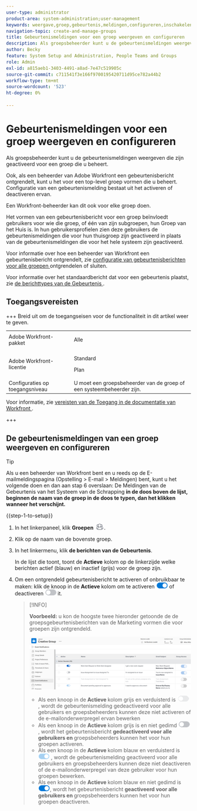 ```yaml
---
user-type: administrator
product-area: system-administration;user-management
keywords: weergave,groep,gebeurtenis,meldingen,configureren,inschakelen,uitschakelen
navigation-topic: create-and-manage-groups
title: Gebeurtenismeldingen voor een groep weergeven en configureren
description: Als groepsbeheerder kunt u de gebeurtenismeldingen weergeven die zijn geactiveerd voor een groep die u beheert. Ook, als een beheerder van Adobe Workfront een gebeurtenisbericht ontgrendelt, kunt u het voor een top-level groep vormen die u beheert. Configuratie van een gebeurtenismelding bestaat uit het activeren of deactiveren ervan.
author: Becky
feature: System Setup and Administration, People Teams and Groups
role: Admin
exl-id: a815aeb1-3403-4491-a8ad-7e47c519905c
source-git-commit: c711541f3e166f9700195420711d95ce782a44b2
workflow-type: tm+mt
source-wordcount: '523'
ht-degree: 0%

---
```


# Gebeurtenismeldingen voor een groep weergeven en configureren

Als groepsbeheerder kunt u de gebeurtenismeldingen weergeven die zijn geactiveerd voor een groep die u beheert.

Ook, als een beheerder van Adobe Workfront een gebeurtenisbericht ontgrendelt, kunt u het voor een top-level groep vormen die u beheert. Configuratie van een gebeurtenismelding bestaat uit het activeren of deactiveren ervan.

Een Workfront-beheerder kan dit ook voor elke groep doen.

Het vormen van een gebeurtenisbericht voor een groep beïnvloedt gebruikers voor wie die groep, of één van zijn subgroepen, hun Groep van het Huis is. In hun gebruikersprofielen zien deze gebruikers de gebeurtenismeldingen die voor hun thuisgroep zijn geactiveerd in plaats van de gebeurtenismeldingen die voor het hele systeem zijn geactiveerd.

Voor informatie over hoe een beheerder van Workfront een gebeurtenisbericht ontgrendelt, zie [ configuratie van gebeurtenisberichten voor alle groepen ](../../../administration-and-setup/manage-workfront/emails/unlock-configuration-of-event-notifications-for-groups.md) ontgrendelen of sluiten.

Voor informatie over het standaardbericht dat voor een gebeurtenis plaatst, zie [ de berichttypes van de Gebeurtenis ](../../../administration-and-setup/manage-workfront/emails/event-notifications-available-in-wf.md).

## Toegangsvereisten

+++ Breid uit om de toegangseisen voor de functionaliteit in dit artikel weer te geven.

<table style="table-layout:auto"> 
 <col> 
 <col> 
 <tbody> 
  <tr> 
   <td>Adobe Workfront-pakket</td> 
   <td><p>Alle</p></td> 
  </tr> 
  <tr> 
   <td>Adobe Workfront-licentie</td> 
   <td><p>Standard</p>
       <p>Plan</p></td>
  </tr>
  <tr> 
   <td>Configuraties op toegangsniveau</td> 
   <td>U moet een groepsbeheerder van de groep of een systeembeheerder zijn.</td>
  </tr>
 </tbody> 
</table>

Voor informatie, zie [ vereisten van de Toegang in de documentatie van Workfront ](/help/quicksilver/administration-and-setup/add-users/access-levels-and-object-permissions/access-level-requirements-in-documentation.md).

+++

## De gebeurtenismeldingen van een groep weergeven en configureren

>[!TIP]
>
>Als u een beheerder van Workfront bent en u reeds op de E-mailmeldingspagina (Opstelling > E-mail > Meldingen) bent, kunt u het volgende doen en dan aan stap 6 overslaan: De Meldingen van de Gebeurtenis van het Systeem van de Schrapping **in de doos boven de lijst, beginnen de naam van de groep in de doos te typen, dan het klikken wanneer het verschijnt.**

{{step-1-to-setup}}

1. In het linkerpaneel, klik **Groepen** ![ Groepen ](assets/groups-icon.png).

1. Klik op de naam van de bovenste groep.
1. In het linkermenu, klik **de berichten van de Gebeurtenis**.

   In de lijst die toont, toont de **Actieve** kolom op de linkerzijde welke berichten actief (blauw) en inactief (grijs) voor de groep zijn.

1. Om een ontgrendeld gebeurtenisbericht te activeren of onbruikbaar te maken: klik de knoop in de <strong> Actieve </strong> kolom om te activeren <img src="assets/email-notification-enabled-unlocked.png"> of deactiveren <img src="assets/email-notification-disabled-unlocked.png"> it.

   >[!INFO]
   >
   >**Voorbeeld:** u kon de hoogste twee hieronder getoonde de de groepsgebeurtenisberichten van de Marketing vormen die voor groepen zijn ontgrendeld.</p> <p> <img src="assets/configure-group-event-notifications.png">
   >* Als een knoop in de <strong> Actieve </strong> kolom grijs en verduisterd is <img src="assets/email-notification-disabled-locked.png"> , wordt de gebeurtenismelding gedeactiveerd voor alle gebruikers en groepsbeheerders kunnen deze niet activeren of de e-mailonderwerpregel ervan bewerken
   >* Als een knoop in de <strong> Actieve </strong> kolom grijs is en niet gedimd <img src="assets/email-notification-disabled-unlocked.png">, wordt het gebeurtenisbericht <strong> gedeactiveerd voor alle gebruikers en </strong> groepsbeheerders kunnen het voor hun groepen activeren.
   >* Als een knoop in de <strong> Actieve </strong> kolom blauw en verduisterd is <img src="assets/email-notification-enabled-locked.png"> , wordt de gebeurtenismelding geactiveerd voor alle gebruikers en groepsbeheerders kunnen deze niet deactiveren of de e-mailonderwerpregel van deze gebruiker voor hun groepen bewerken.
   >* Als een knoop in de <strong> Actieve </strong> kolom blauw en niet gedimd is <img src="assets/email-notification-enabled-unlocked.png">, wordt het gebeurtenisbericht <strong> geactiveerd voor alle gebruikers en </strong> groepsbeheerders kunnen het voor hun groepen deactiveren.

<!--
This step (with substeps) is for functionality from a Sprint 3 2021 story that got put on hold. Also see the PDF on the story for some text earlier in the article that needs to be added. 

1. To customize the email subject line of an event notification,
  1. Click the name of the event notification.
  1. In the <strong>Event Notification</strong> box that displays, in the <strong>Email Subject Line</strong> box, change the text and fields, including custom fields, then click <strong>Update</strong> to save the new subject lines for your emails.
  IMPORTANT: The names of the fields added must match the camel case syntax of our database structure. For more information about how our objects and their fields are named in the Workfront database, see the <a href="../../../wf-api/workfront-api.md" class="MCXref xref">Adobe Workfront API</a>.
  For more information about customizing the email subject line of an event notification, see <a href="../../../administration-and-setup/manage-workfront/emails/custom-email-subjects-event-notification.md" class="MCXref xref">Customize email subjects for event notifications</a>. 
-->

